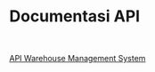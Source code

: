 # Documentasi API

<br>

[API Warehouse Management System](https://documenter.getpostman.com/view/24582718/2s93m1a4WE)
